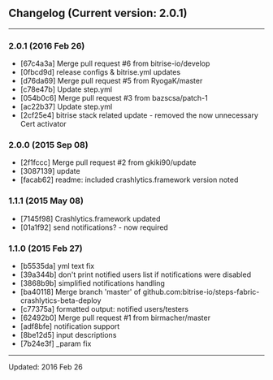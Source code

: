 ## Changelog (Current version: 2.0.1)

-----------------

### 2.0.1 (2016 Feb 26)

* [67c4a3a] Merge pull request #6 from bitrise-io/develop
* [0fbcd9d] release configs & bitrise.yml updates
* [d76da69] Merge pull request #5 from RyogaK/master
* [c78e47b] Update step.yml
* [054b0c6] Merge pull request #3 from bazscsa/patch-1
* [ac22b37] Update step.yml
* [2cf25e4] bitrise stack related update - removed the now unnecessary Cert activator

### 2.0.0 (2015 Sep 08)

* [2f1fccc] Merge pull request #2 from gkiki90/update
* [3087139] update
* [facab62] readme: included crashlytics.framework version noted

### 1.1.1 (2015 May 08)

* [7145f98] Crashlytics.framework updated
* [01a1f92] send notifications? - now required

### 1.1.0 (2015 Feb 27)

* [b5535da] yml text fix
* [39a344b] don't print notified users list if notifications were disabled
* [3868b9b] simplified notifications handling
* [ba40118] Merge branch 'master' of github.com:bitrise-io/steps-fabric-crashlytics-beta-deploy
* [c77375a] formatted output: notified users/testers
* [62492b0] Merge pull request #1 from birmacher/master
* [adf8bfe] notification support
* [8be12d5] input descriptions
* [7b24e3f] _param fix

-----------------

Updated: 2016 Feb 26